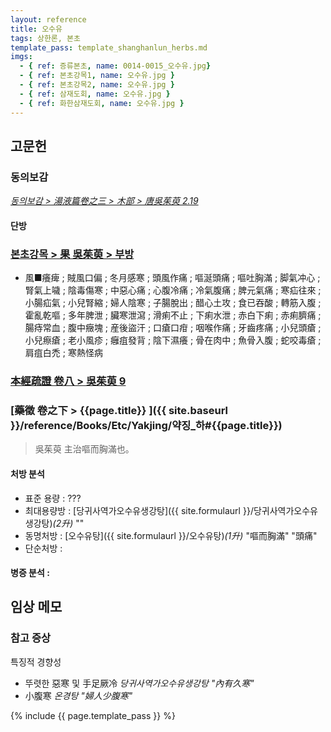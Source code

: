 ```yaml
---
layout: reference
title: 오수유
tags: 상한론, 본초
template_pass: template_shanghanlun_herbs.md
imgs:
  - { ref: 증류본초, name: 0014-0015_오수유.jpg}
  - { ref: 본초강목1, name: 오수유.jpg }
  - { ref: 본초강목2, name: 오수유.jpg }
  - { ref: 삼재도회, name: 오수유.jpg }
  - { ref: 화한삼재도회, name: 오수유.jpg }
---
```


## 고문헌

### 동의보감

_[동의보감 > 湯液篇卷之三 > 木部 >  唐吳茱萸 2.19](https://mediclassics.kr/books/8/volume/22/#content_866)_

#### 단방


### [본초강목 > 果	吳茱萸 > 부방]()

* 風■癢痺 ; 賊風口偏 ; 冬月感寒 ; 頭風作痛 ; 嘔涎頭痛 ; 嘔吐胸滿 ; 脚氣冲心 ; 腎氣上噦 ; 陰毒傷寒 ; 中惡心痛 ; 心腹冷痛 ; 冷氣腹痛 ; 脾元氣痛 ; 寒疝往來 ; 小腸疝氣 ; 小兒腎縮 ; 婦人陰寒 ; 子腸脫出 ; 醋心土攻 ; 食已吞酸 ; 轉筋入腹 ; 霍亂乾嘔 ; 多年脾泄 ; 臟寒泄瀉 ; 滑痢不止 ; 下痢水泄 ; 赤白下痢 ; 赤痢臍痛 ; 腸痔常血 ; 腹中癥塊 ; 産後盜汗 ; 口瘡口疳 ; 咽喉作痛 ; 牙齒疼痛 ; 小兒頭瘡 ; 小兒瘵瘡 ; 老小風疹 ; 癰疽發背 ; 陰下濕癢 ; 骨在肉中 ; 魚骨入腹 ; 蛇咬毒瘡 ; 肩疽白禿 ; 寒熱怪病

### [本經疏證 卷八 > 吳茱萸 9](https://mediclassics.kr/books/154/volume/8/#content_58)



### [藥徵 卷之下 > {{page.title}} ]({{ site.baseurl }}/reference/Books/Etc/Yakjing/약징_하#{{page.title}})

> 吳茱萸 主治嘔而胸滿也。

#### 처방 분석

* 표준 용량 : ???
* 최대용량방 : [당귀사역가오수유생강탕]({{ site.formulaurl }}/당귀사역가오수유생강탕)_(2升)_ ""
* 동명처방 : [오수유탕]({{ site.formulaurl }}/오수유탕)_(1升)_ "嘔而胸滿" "頭痛"
* 단순처방 :

#### 병증 분석 :




## 임상 메모

### 참고 증상

특징적 경향성
* 뚜렷한 惡寒 및 手足厥冷 _당귀사역가오수유생강탕 "內有久寒"_
* 小腹寒 _온경탕 "婦人少腹寒"_





{% include {{ page.template_pass }} %}
